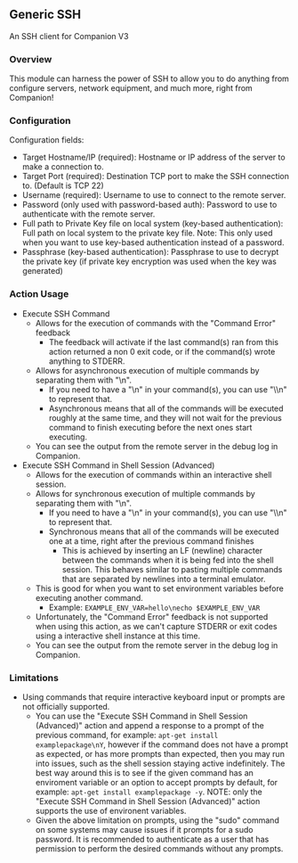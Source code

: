## Generic SSH

An SSH client for Companion V3

### Overview

This module can harness the power of SSH to allow you to do anything from configure servers, network equipment, and much more, right from Companion!

### Configuration

Configuration fields:

- Target Hostname/IP (required): Hostname or IP address of the server to make a connection to.
- Target Port (required): Destination TCP port to make the SSH connection to. (Default is TCP 22)
- Username (required): Username to use to connect to the remote server.
- Password (only used with password-based auth): Password to use to authenticate with the remote server.
- Full path to Private Key file on local system (key-based authentication): Full path on local system to the private key file. Note: This only used when you want to use key-based authentication instead of a password.
- Passphrase (key-based authentication): Passphrase to use to decrypt the private key (if private key encryption was used when the key was generated)

### Action Usage

- Execute SSH Command
  - Allows for the execution of commands with the "Command Error" feedback
    - The feedback will activate if the last command(s) ran from this action returned a non 0 exit code, or if the command(s) wrote anything to STDERR.
  - Allows for asynchronous execution of multiple commands by separating them with "\n".
    - If you need to have a "\n" in your command(s), you can use "\\\\n" to represent that.
    - Asynchronous means that all of the commands will be executed roughly at the same time, and they will not wait for the previous command to finish executing before the next ones start executing.
  - You can see the output from the remote server in the debug log in Companion.
- Execute SSH Command in Shell Session (Advanced)
  - Allows for the execution of commands within an interactive shell session.
  - Allows for synchronous execution of multiple commands by separating them with "\n".
    - If you need to have a "\n" in your command(s), you can use "\\\\n" to represent that.
    - Synchronous means that all of the commands will be executed one at a time, right after the previous command finishes
      - This is achieved by inserting an LF (newline) character between the commands when it is being fed into the shell session. This behaves similar to pasting multiple commands that are separated by newlines into a terminal emulator.
  - This is good for when you want to set environment variables before executing another command.
    - Example: `EXAMPLE_ENV_VAR=hello\necho $EXAMPLE_ENV_VAR`
  - Unfortunately, the "Command Error" feedback is not supported when using this action, as we can't capture STDERR or exit codes using a interactive shell instance at this time.
  - You can see the output from the remote server in the debug log in Companion.

### Limitations

- Using commands that require interactive keyboard input or prompts are not officially supported.
  - You can use the "Execute SSH Command in Shell Session (Advanced)" action and append a response to a prompt of the previous command, for example: `apt-get install examplepackage\nY`, however if the command does not have a prompt as expected, or has more prompts than expected, then you may run into issues, such as the shell session staying active indefinitely. The best way around this is to see if the given command has an enviroment variable or an option to accept prompts by default, for example: `apt-get install examplepackage -y`. NOTE: only the "Execute SSH Command in Shell Session (Advanced)" action supports the use of environent variables.
  - Given the above limitation on prompts, using the "sudo" command on some systems may cause issues if it prompts for a sudo password. It is recommended to authenticate as a user that has permission to perform the desired commands without any prompts.
